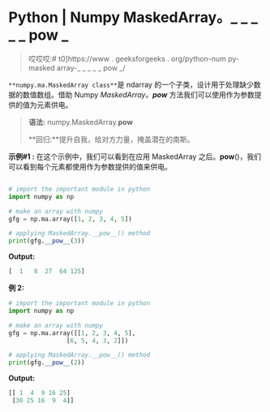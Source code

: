 # Python | Numpy MaskedArray。_ _ _ _ _ pow _

> 哎哎哎:# t0]https://www . geeksforgeeks . org/python-num py-masked array-_ _ _ _ _ pow _/

`**numpy.ma.MaskedArray class**`是 ndarray 的一个子类，设计用于处理缺少数据的数值数组。借助 Numpy *MaskedArray。__pow__* 方法我们可以使用作为参数提供的值为元素供电。

> **语法:** numpy.MaskedArray.__pow__
> 
> **回归:**提升自我，给对方力量，掩盖潜在的南斯。

**示例#1 :**
在这个示例中，我们可以看到在应用 MaskedArray 之后。__pow__()，我们可以看到每个元素都使用作为参数提供的值来供电。

```py

# import the important module in python 
import numpy as np 

# make an array with numpy 
gfg = np.ma.array([1, 2, 3, 4, 5]) 

# applying MaskedArray.__pow__() method 
print(gfg.__pow__(3)) 
```

**Output:**

```py
[  1   8  27  64 125]

```

**例 2:**

```py
# import the important module in python 
import numpy as np 

# make an array with numpy 
gfg = np.ma.array([[1, 2, 3, 4, 5], 
                [6, 5, 4, 3, 2]]) 

# applying MaskedArray.__pow__() method 
print(gfg.__pow__(2)) 
```

**Output:**

```py
[[ 1  4  9 16 25]
 [36 25 16  9  4]]

```